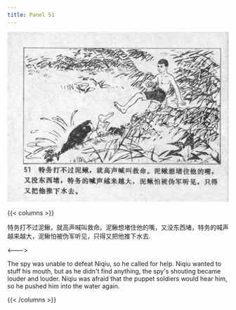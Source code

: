 ```yaml
---
title: Panel 51
---
```


![niqiu page](./../../images/niqiu/seifert0397_nqkg_0055_051.jpg)

{{< columns >}}

特务打不过泥鳅，就高声喊叫救命。泥鳅想堵住他的嘴，又没东西堵，特务的喊声越来越大，泥鳅怕被伪军听见，只得又把他推下水去.

<--->

The spy was unable to defeat Niqiu, so he called for help. Niqiu wanted to stuff his mouth, but as he didn't find anything, the spy's shouting became louder and louder. Niqiu was afraid that the puppet soldiers would hear him, so he pushed him into the water again.

{{< /columns >}}